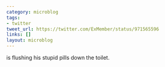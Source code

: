 ```yaml
---
category: microblog
tags:
- twitter
tweet_url: https://twitter.com/ExMember/status/971565596
links: []
layout: microblog
---
```

is flushing his stupid pills down the toilet.
